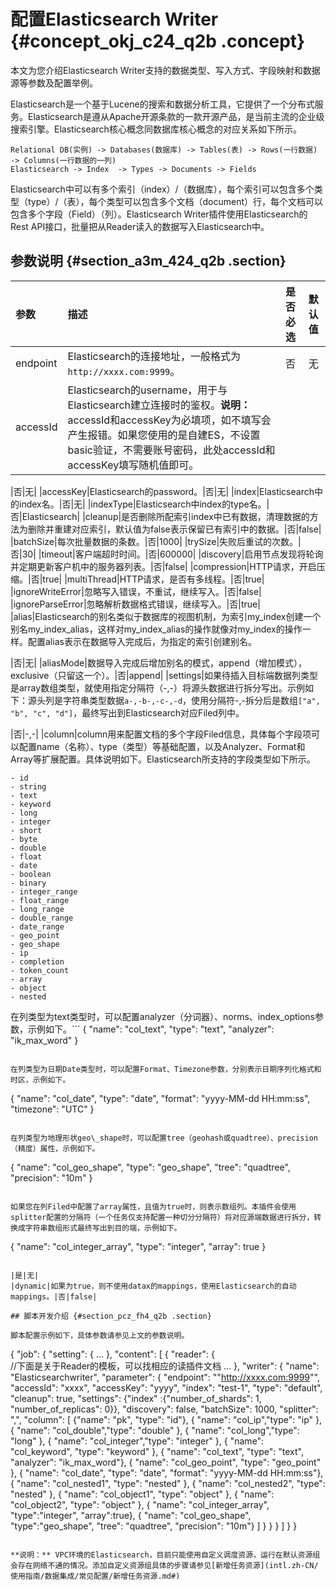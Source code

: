 # 配置Elasticsearch Writer {#concept_okj_c24_q2b .concept}

本文为您介绍Elasticsearch Writer支持的数据类型、写入方式、字段映射和数据源等参数及配置举例。

Elasticsearch是一个基于Lucene的搜索和数据分析工具，它提供了一个分布式服务。Elasticsearch是遵从Apache开源条款的一款开源产品，是当前主流的企业级搜索引擎。Elasticsearch核心概念同数据库核心概念的对应关系如下所示。

```
Relational DB(实例) -> Databases(数据库) -> Tables(表) -> Rows(一行数据) -> Columns(一行数据的一列)
Elasticsearch -> Index  -> Types -> Documents -> Fields
```

Elasticsearch中可以有多个索引（index）/（数据库），每个索引可以包含多个类型（type）/（表），每个类型可以包含多个文档（document）行，每个文档可以包含多个字段（Field）（列）。Elasticsearch Writer插件使用Elasticsearch的Rest API接口，批量把从Reader读入的数据写入Elasticsearch中。

## 参数说明 {#section_a3m_424_q2b .section}

|参数|描述|是否必选|默认值|
|:-|:-|:---|:--|
|endpoint|Elasticsearch的连接地址，一般格式为`http://xxxx.com:9999`。|否|无|
|accessId|Elasticsearch的username，用于与Elasticsearch建立连接时的鉴权。**说明：** accessId和accessKey为必填项，如不填写会产生报错。如果您使用的是自建ES，不设置basic验证，不需要账号密码，此处accessId和accessKey填写随机值即可。

|否|无|
|accessKey|Elasticsearch的password。|否|无|
|index|Elasticsearch中的index名。|否|无|
|indexType|Elasticsearch中index的type名。|否|Elasticsearch|
|cleanup|是否删除所配索引index中已有数据，清理数据的方法为删除并重建对应索引，默认值为false表示保留已有索引中的数据。|否|false|
|batchSize|每次批量数据的条数。|否|1000|
|trySize|失败后重试的次数。|否|30|
|timeout|客户端超时时间。|否|600000|
|discovery|启用节点发现将轮询并定期更新客户机中的服务器列表。|否|false|
|compression|HTTP请求，开启压缩。|否|true|
|multiThread|HTTP请求，是否有多线程。|否|true|
|ignoreWriteError|忽略写入错误，不重试，继续写入。|否|false|
|ignoreParseError|忽略解析数据格式错误，继续写入。|否|true|
|alias|Elasticsearch的别名类似于数据库的视图机制，为索引my\_index创建一个别名my\_index\_alias，这样对my\_index\_alias的操作就像对my\_index的操作一样。配置alias表示在数据导入完成后，为指定的索引创建别名。

|否|无|
|aliasMode|数据导入完成后增加别名的模式，append（增加模式），exclusive（只留这一个）。|否|append|
|settings|如果待插入目标端数据列类型是array数组类型，就使用指定分隔符（-,-）将源头数据进行拆分写出。示例如下：源头列是字符串类型数据`a-,-b-,-c-,-d`，使用分隔符-,-拆分后是数组`["a", "b", "c", "d"]`，最终写出到Elasticsearch对应Filed列中。

|否|-,-|
|column|column用来配置文档的多个字段Filed信息，具体每个字段项可以配置name（名称）、type（类型）等基础配置，以及Analyzer、Format和Array等扩展配置。具体说明如下。Elasticsearch所支持的字段类型如下所示。

```
- id
- string
- text
- keyword
- long
- integer
- short
- byte
- double
- float
- date
- boolean
- binary
- integer_range
- float_range
- long_range
- double_range
- date_range
- geo_point
- geo_shape
- ip
- completion
- token_count
- array
- object
- nested
```

在列类型为text类型时，可以配置analyzer（分词器）、norms、index\_options参数，示例如下。```
{
        "name": "col_text",
        "type": "text",
        "analyzer": "ik_max_word"
    }
```

在列类型为日期Date类型时，可以配置Format、Timezone参数，分别表示日期序列化格式和时区，示例如下。

```
{
        "name": "col_date",
        "type": "date",
        "format": "yyyy-MM-dd HH:mm:ss",
        "timezone": "UTC"
    }
```

在列类型为地理形状geo\_shape时，可以配置tree（geohash或quadtree）、precision（精度）属性，示例如下。

```
{
        "name": "col_geo_shape",
        "type": "geo_shape",
        "tree": "quadtree",
        "precision": "10m"
    }
```

如果您在列Filed中配置了array属性，且值为true时，则表示数组列。本插件会使用splitter配置的分隔符（一个任务仅支持配置一种切分分隔符）将对应源端数据进行拆分，转换成字符串数组形式最终写出到目的端，示例如下。

```
{
        "name": "col_integer_array",
        "type": "integer",
        "array": true
    }
```

|是|无|
|dynamic|如果为true，则不使用datax的mappings，使用Elasticsearch的自动mappings。|否|false|

## 脚本开发介绍 {#section_pcz_fh4_q2b .section}

脚本配置示例如下，具体参数请参见上文的参数说明。

```
{
  "job": {
    "setting": {
      ...
    },
    "content": [
      {
        "reader": {   
          //下面是关于Reader的模板，可以找相应的读插件文档
          ...
        },
        "writer": {
          "name": "Elasticsearchwriter",
          "parameter": {
            "endpoint": ""http://xxxx.com:9999"",
            "accessId": "xxxx",
            "accessKey": "yyyy",
            "index": "test-1",
            "type": "default",
            "cleanup": true,
            "settings": {"index" :{"number_of_shards": 1, "number_of_replicas": 0}},
            "discovery": false,
            "batchSize": 1000,
            "splitter": ",",
            "column": [
              {"name": "pk", "type": "id"},
              { "name": "col_ip","type": "ip" },
              { "name": "col_double","type": "double" },
              { "name": "col_long","type": "long" },
              { "name": "col_integer","type": "integer" },
              { "name": "col_keyword", "type": "keyword" },
              { "name": "col_text", "type": "text", "analyzer": "ik_max_word"},
              { "name": "col_geo_point", "type": "geo_point" },
              { "name": "col_date", "type": "date", "format": "yyyy-MM-dd HH:mm:ss"},
              { "name": "col_nested1", "type": "nested" },
              { "name": "col_nested2", "type": "nested" },
              { "name": "col_object1", "type": "object" },
              { "name": "col_object2", "type": "object" },
              { "name": "col_integer_array", "type":"integer", "array":true},
              { "name": "col_geo_shape", "type":"geo_shape", "tree": "quadtree", "precision": "10m"}
            ]
          }
        }
      }
    ]
  }
}
```

**说明：** VPC环境的Elasticsearch，目前只能使用自定义调度资源，运行在默认资源组会存在网络不通的情况。添加自定义资源组具体的步骤请参见[新增任务资源](intl.zh-CN/使用指南/数据集成/常见配置/新增任务资源.md#)

